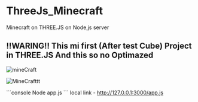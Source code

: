 # ThreeJs_Minecraft

Minecraft on THREE.JS on Node,js server
<h2>
!!WARING!!
This mi first (After test Cube) Project in THREE.JS
And this so no Optimazed
</h2>

![mineCraft](https://github.com/grand3680/ThreeJs_Minecraft/assets/84720129/8f1ba05c-3ed6-4936-bd10-16cf322afe08)

![MineCrafttt](https://github.com/grand3680/ThreeJs_Minecraft/assets/84720129/2693cdea-6c34-4090-a7df-399abf2c0ac7)

\```console
Node app.js
\```
local link - http://127.0.0.1:3000/app.js

